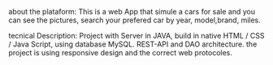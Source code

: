 about the plataform:
This is a web App that simule a cars for sale and you can see the pictures, search your prefered car by year, model,brand, miles.

tecnical Description:
Project with Server in JAVA, build in native HTML / CSS / Java Script, using database MySQL.
REST-API and DAO architecture.
the project is using responsive design and the correct web protocoles.

